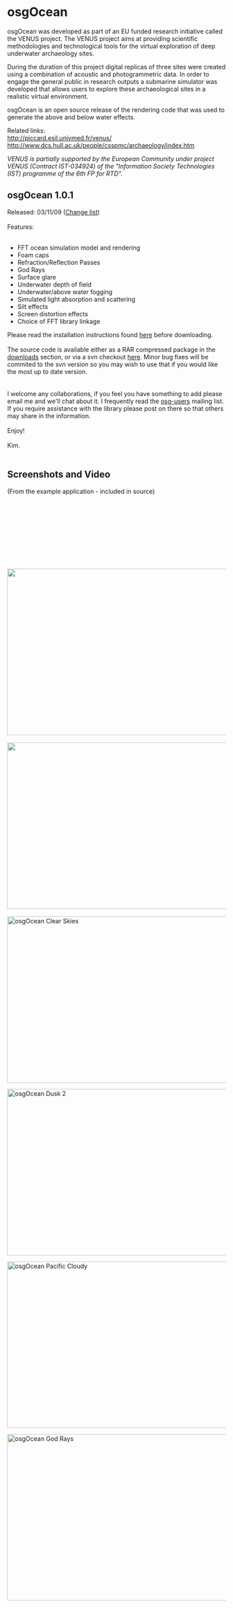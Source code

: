 # osgOcean #

osgOcean was developed as part of an EU funded research initiative called the VENUS project. The VENUS project aims at providing scientific methodologies and technological tools for the virtual exploration of deep underwater archaeology sites.

During the duration of this project digital replicas of three sites were created using a combination of acoustic and photogrammetric data. In order to engage the general public in research outputs a submarine simulator was developed that allows users to explore these archaeological sites in a realistic virtual environment.

osgOcean is an open source release of the rendering code that was used to generate the above and below water effects.

Related links:<br>
<a href='http://piccard.esil.univmed.fr/venus/'>http://piccard.esil.univmed.fr/venus/</a><br>
<a href='http://www.dcs.hull.ac.uk/people/csspmc/archaeology/index.htm'>http://www.dcs.hull.ac.uk/people/csspmc/archaeology/index.htm</a>

<i>VENUS is partially supported by the European Community under project VENUS (Contract IST-034924) of the "Information Society Technologies (IST) programme of the 6th FP for RTD".</i>

<h2>osgOcean 1.0.1</h2>
Released: 03/11/09 (<a href='http://code.google.com/p/osgocean/wiki/VersionChangeList'>Change list</a>)<br>
<br>
Features:<br>
<br>
<ul><li>FFT ocean simulation model and rendering<br>
</li><li>Foam caps<br>
</li><li>Refraction/Reflection Passes<br>
</li><li>God Rays<br>
</li><li>Surface glare<br>
</li><li>Underwater depth of field<br>
</li><li>Underwater/above water fogging<br>
</li><li>Simulated light absorption and scattering<br>
</li><li>Silt effects<br>
</li><li>Screen distortion effects<br>
</li><li>Choice of FFT library linkage</li></ul>

Please read the installation instructions found <a href='http://code.google.com/p/osgocean/wiki/Usage_Instructions'>here</a> before downloading.<br>
<br>
The source code is available either as a RAR compressed package in the <a href='http://code.google.com/p/osgocean/downloads/list'>downloads</a> section, or via a svn checkout <a href='http://code.google.com/p/osgocean/source/checkout'>here</a>. Minor bug fixes will be commited to the svn version so you may wish to use that if you would like the most up to date version.<br>
<br>
<br>
I welcome any collaborations, if you feel you have something to add please email me and we'll chat about it. I frequently read the <a href='http://www.openscenegraph.org/projects/osg/wiki/MailingLists'>osg-users</a> mailing list. If you require assistance with the library please post on there so that others may share in the information.<br>
<br>
Enjoy!<br>
<br>
Kim.<br>
<br>

<h2>Screenshots and Video</h2>
(From the example application - included in source)<br>
<br>
<BR><br>
<br>
<br>
<br>
<BR><br>
<br>
<br>
<a href='http://www.youtube.com/watch?feature=player_embedded&v=8V2QkSDTArE' target='_blank'><img src='http://img.youtube.com/vi/8V2QkSDTArE/0.jpg' width='512' height=384 /></a><br>
<br>
<a href='http://www.youtube.com/watch?feature=player_embedded&v=JjG-TSu1KJA' target='_blank'><img src='http://img.youtube.com/vi/JjG-TSu1KJA/0.jpg' width='512' height=384 /></a><br>
<br>
<a href='http://www.flickr.com/photos/bale_kim/3502000064/' title='osgOcean Clear Skies by mrkim, on Flickr'><img src='http://farm4.static.flickr.com/3654/3502000064_00172683a0_o.jpg' alt='osgOcean Clear Skies' width='512' height='384' /></a>

<a href='http://www.flickr.com/photos/bale_kim/3612927225/' title='osgOcean Dusk 2 by mrkim, on Flickr'><img src='http://farm3.static.flickr.com/2244/3612927225_8ffdcc7bbb.jpg' alt='osgOcean Dusk 2' width='512' height='384' /></a>

<a href='http://www.flickr.com/photos/bale_kim/3501185839/' title='osgOcean Pacific Cloudy by mrkim, on Flickr'><img src='http://farm4.static.flickr.com/3626/3501185839_a3b92ba588_o.jpg' alt='osgOcean Pacific Cloudy' width='512' height='384' /></a>

<a href='http://www.flickr.com/photos/bale_kim/3613752436/' title='osgOcean God Rays by mrkim, on Flickr'><img src='http://farm3.static.flickr.com/2429/3613752436_decc1620d3.jpg' alt='osgOcean God Rays' width='512' height='384' /></a>